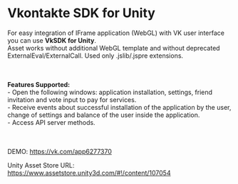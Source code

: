 # Vkontakte SDK for Unity
For easy integration of IFrame application (WebGL) with VK user interface you can use <STRONG>VkSDK for Unity</STRONG>. 
<BR>Asset works without additional WebGL template and without deprecated ExternalEval/ExternalCall.  Used only .jslib/.jspre extensions.

<BR><BR><STRONG>Features Supported:</STRONG>
<BR>- Open the following windows: application installation, settings, friend invitation and vote input to pay for services.
<BR>- Receive events about successful installation of the application by the user, change of settings and balance of the user inside the application.
<BR>- Access API server methods.

<BR><BR>DEMO: <a href="https://vk.com/app6277370">https://vk.com/app6277370</a>

Unity Asset Store URL:	<a href="https://www.assetstore.unity3d.com/#!/content/107054">https://www.assetstore.unity3d.com/#!/content/107054</a>
